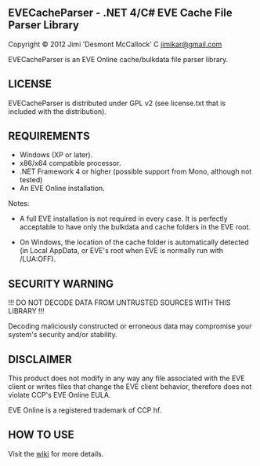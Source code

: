 EVECacheParser - .NET 4/C# EVE Cache File Parser Library
--
Copyright © 2012 Jimi 'Desmont McCallock' C <jimikar@gmail.com>

EVECacheParser is an EVE Online cache/bulkdata file parser library.

LICENSE
--
EVECacheParser is distributed under GPL v2 
(see license.txt that is included with the distribution).

REQUIREMENTS
--
- Windows (XP or later).
- x86/x64 compatible processor.
- .NET Framework 4 or higher (possible support from Mono, although not tested)
- An EVE Online installation.

Notes:

- A full EVE installation is not required in every case. It is perfectly
  acceptable to have only the bulkdata and cache folders in the EVE root.

- On Windows, the location of the cache folder is automatically detected
  (in Local AppData, or EVE's root when EVE is normally run with /LUA:OFF).

SECURITY WARNING
--
!!! DO NOT DECODE DATA FROM UNTRUSTED SOURCES WITH THIS LIBRARY !!!

Decoding maliciously constructed or erroneous data may compromise 
your system's security and/or stability.

DISCLAIMER
--
This product does not modify in any way any file associated with the 
EVE client or writes files that change the EVE client behavior, 
therefore does not violate CCP's EVE Online EULA.

EVE Online is a registered trademark of CCP hf.

HOW TO USE
--
Visit the [wiki](https://bitbucket.org/Desmont_McCallock/evecacheparser/wiki/Home) for more details.
